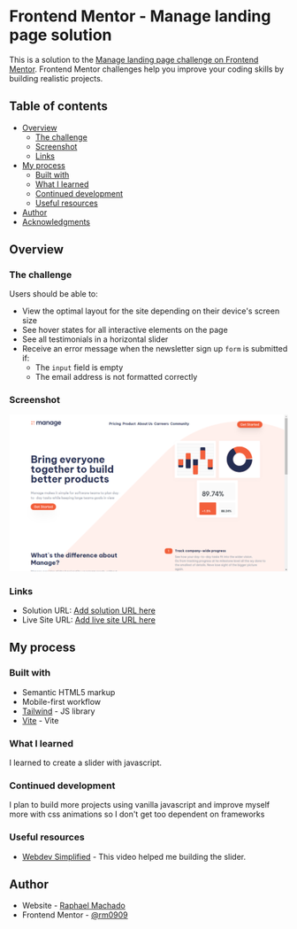 # Frontend Mentor - Manage landing page solution

This is a solution to the [Manage landing page challenge on Frontend Mentor](https://www.frontendmentor.io/challenges/manage-landing-page-SLXqC6P5). Frontend Mentor challenges help you improve your coding skills by building realistic projects.

## Table of contents

- [Overview](#overview)
  - [The challenge](#the-challenge)
  - [Screenshot](#screenshot)
  - [Links](#links)
- [My process](#my-process)
  - [Built with](#built-with)
  - [What I learned](#what-i-learned)
  - [Continued development](#continued-development)
  - [Useful resources](#useful-resources)
- [Author](#author)
- [Acknowledgments](#acknowledgments)


## Overview

### The challenge

Users should be able to:

- View the optimal layout for the site depending on their device's screen size
- See hover states for all interactive elements on the page
- See all testimonials in a horizontal slider
- Receive an error message when the newsletter sign up `form` is submitted if:
  - The `input` field is empty
  - The email address is not formatted correctly

### Screenshot

![screenshot](./images/ss.png)

### Links

- Solution URL: [Add solution URL here](https://your-solution-url.com)
- Live Site URL: [Add live site URL here](https://manage-landing-page-rm0909.netlify.app/)

## My process

### Built with

- Semantic HTML5 markup
- Mobile-first workflow
- [Tailwind](https://tailwindcss.com/) - JS library
- [Vite](https://vitejs.dev/) - Vite

### What I learned

I learned to create a slider with javascript.

### Continued development

I plan to build more projects using vanilla javascript and improve myself more with css animations so I don't get too dependent on frameworks

### Useful resources

- [Webdev Simplified](https://www.youtube.com/watch?v=9HcxHDS2w1s) - This video helped me building the slider.

## Author

- Website - [Raphael Machado](https://rm0909portfolio.netlify.app/)
- Frontend Mentor - [@rm0909](https://www.frontendmentor.io/profile/rm0909)

